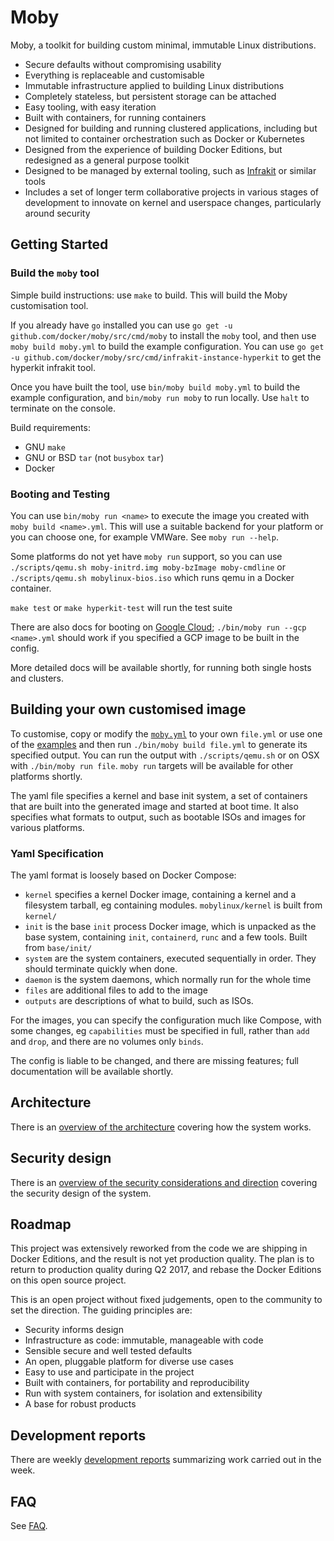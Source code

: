 # Moby

Moby, a toolkit for building custom minimal, immutable Linux distributions.

- Secure defaults without compromising usability
- Everything is replaceable and customisable
- Immutable infrastructure applied to building Linux distributions
- Completely stateless, but persistent storage can be attached
- Easy tooling, with easy iteration
- Built with containers, for running containers
- Designed for building and running clustered applications, including but not limited to container orchestration such as Docker or Kubernetes
- Designed from the experience of building Docker Editions, but redesigned as a general purpose toolkit
- Designed to be managed by external tooling, such as [Infrakit](https://github.com/docker/infrakit) or similar tools
- Includes a set of longer term collaborative projects in various stages of development to innovate on kernel and userspace changes, particularly around security

## Getting Started

### Build the `moby` tool

Simple build instructions: use `make` to build. This will build the Moby customisation tool. 

If you already have `go` installed you can use `go get -u github.com/docker/moby/src/cmd/moby` to install
the `moby` tool, and then use `moby build moby.yml` to build the example configuration. You
can use `go get -u github.com/docker/moby/src/cmd/infrakit-instance-hyperkit` to get the
hyperkit infrakit tool.

Once you have built the tool, use `bin/moby build moby.yml` to build the example configuration,
and `bin/moby run moby` to run locally. Use `halt` to terminate on the console.

Build requirements:
- GNU `make`
- GNU or BSD `tar` (not `busybox` `tar`)
- Docker

### Booting and Testing

You can use `bin/moby run <name>` to execute the image you created with `moby build <name>.yml`.
This will use a suitable backend for your platform or you can choose one, for example VMWare.
See `moby run --help`.

Some platforms do not yet have `moby run` support, so you can use `./scripts/qemu.sh moby-initrd.img moby-bzImage moby-cmdline`
or `./scripts/qemu.sh mobylinux-bios.iso` which runs qemu in a Docker container.

`make test` or `make hyperkit-test` will run the test suite

There are also docs for booting on [Google Cloud](docs/gcp.md); `./bin/moby run --gcp <name>.yml` should
work if you specified a GCP image to be built in the config.

More detailed docs will be available shortly, for running both single hosts and clusters.

## Building your own customised image

To customise, copy or modify the [`moby.yml`](moby.yml) to your own `file.yml` or use one of the [examples](examples/) and then run `./bin/moby build file.yml` to
generate its specified output. You can run the output with `./scripts/qemu.sh` or on OSX with `./bin/moby run file`. `moby run` targets will be available for other
platforms shortly.

The yaml file specifies a kernel and base init system, a set of containers that are built into the generated image and started at boot time. It also specifies what
formats to output, such as bootable ISOs and images for various platforms.

### Yaml Specification

The yaml format is loosely based on Docker Compose:

- `kernel` specifies a kernel Docker image, containing a kernel and a filesystem tarball, eg containing modules. `mobylinux/kernel` is built from `kernel/`
- `init` is the base `init` process Docker image, which is unpacked as the base system, containing `init`, `containerd`, `runc` and a few tools. Built from `base/init/`
- `system` are the system containers, executed sequentially in order. They should terminate quickly when done.
- `daemon` is the system daemons, which normally run for the whole time
- `files` are additional files to add to the image
- `outputs` are descriptions of what to build, such as ISOs.

For the images, you can specify the configuration much like Compose, with some changes, eg `capabilities` must be specified in full, rather than `add` and `drop`, and
there are no volumes only `binds`.

The config is liable to be changed, and there are missing features; full documentation will be available shortly.


## Architecture

There is an [overview of the architecture](docs/architecture.md) covering how the system works.


## Security design

There is an [overview of the security considerations and direction](docs/security.md) covering the security design of the system.

## Roadmap

This project was extensively reworked from the code we are shipping in Docker Editions, and the result is not yet production quality. The plan is to return to production
quality during Q2 2017, and rebase the Docker Editions on this open source project.

This is an open project without fixed judgements, open to the community to set the direction. The guiding principles are:
- Security informs design
- Infrastructure as code: immutable, manageable with code
- Sensible secure and well tested defaults
- An open, pluggable platform for diverse use cases
- Easy to use and participate in the project
- Built with containers, for portability and reproducibility
- Run with system containers, for isolation and extensibility
- A base for robust products

## Development reports

There are weekly [development reports](reports/) summarizing work carried out in the week.

## FAQ

See [FAQ](docs/faq.md).
